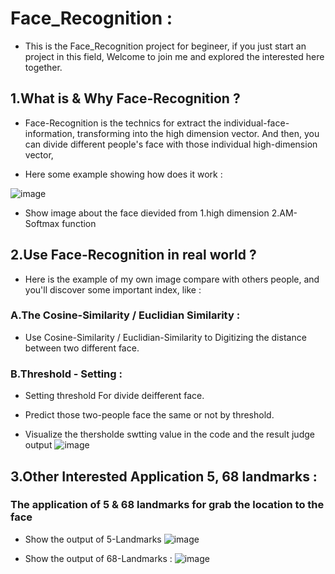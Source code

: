 # Face_Recognition : 

- This is the Face_Recognition project for begineer, if you just start an project in this field, Welcome to join me and explored the interested here together.
 

## 1.What is & Why Face-Recognition ?

- Face-Recognition is the technics for extract the individual-face-information, transforming into the high dimension vector.
And then, you can divide different people's face with those individual high-dimension vector,  

- Here some example showing how does it work :

 ![image](data/2.png)

	
	
	
- Show image about the face dievided from 1.high dimension 2.AM-Softmax function


## 2.Use Face-Recognition in real world ?

- Here is the example of my own image compare with others people, and you'll discover some important index, like : 

### A.The Cosine-Similarity / Euclidian Similarity : 

- Use Cosine-Similarity / Euclidian-Similarity to Digitizing the distance between two different face.

### B.Threshold - Setting : 

- Setting threshold For divide deifferent face.  
- Predict those two-people face the same or not by threshold.

- Visualize the thersholde swtting value in the code and the result judge output 
![image](data/2.png)

## 3.Other Interested Application 5, 68 landmarks : 

### The application of 5 & 68 landmarks for grab the location to the face

- Show the output of 5-Landmarks
![image](data.png)

- Show the output of 68-Landmarks :
![image](data.png)
